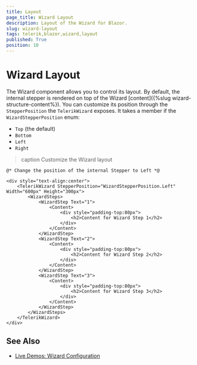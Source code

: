 ```yaml
---
title: Layout
page_title: Wizard Layout
description: Layout of the Wizard for Blazor.
slug: wizard-layout
tags: telerik,blazor,wizard,layout
published: True
position: 10
---
```


# Wizard Layout

The Wizard component allows you to control its layout. By default, the internal stepper is rendered on top of the Wizard [content]({%slug wizard-structure-content%}). You can customize its position through the `StepperPosition` the `TelerikWizard` exposes. It takes a member if the `WizardStepperPosition` enum:

* `Top` (the default)
* `Bottom`
* `Left`
* `Right`

>caption Customize the Wizard layout

````RAZOR
@* Change the position of the internal Stepper to Left *@

<div style="text-align:center">
    <TelerikWizard StepperPosition="WizardStepperPosition.Left" Width="600px" Height="300px">
        <WizardSteps>
            <WizardStep Text="1">
                <Content>
                    <div style="padding-top:80px">
                        <h2>Content for Wizard Step 1</h2>
                    </div>
                </Content>
            </WizardStep>
            <WizardStep Text="2">
                <Content>
                    <div style="padding-top:80px">
                        <h2>Content for Wizard Step 2</h2>
                    </div>
                </Content>
            </WizardStep>
            <WizardStep Text="3">
                <Content>
                    <div style="padding-top:80px">
                        <h2>Content for Wizard Step 3</h2>
                    </div>
                </Content>
            </WizardStep>           
        </WizardSteps>
    </TelerikWizard>
</div>
````

## See Also

* [Live Demos: Wizard Configuration](https://demos.telerik.com/blazor-ui/wizard/configuration)
